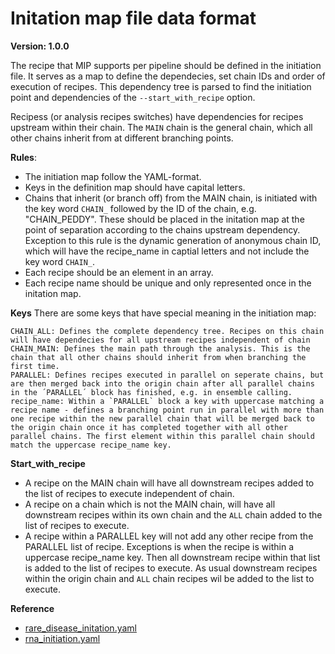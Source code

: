 # Initation map file data format

**Version: 1.0.0**

The recipe that MIP supports per pipeline should be defined in the initiation file. It serves as a map to define the dependecies, set chain IDs and order of execution of recipes. This dependency tree is parsed to find the initiation point and dependencies of the `--start_with_recipe` option.

Recipess (or analysis recipes switches) have dependencies for recipes upstream within their chain. The `MAIN` chain is the general chain, which all other chains inherit from at different branching points. 

**Rules**:
- The initiation map follow the YAML-format.
- Keys in the definition map should have capital letters.
- Chains that inherit (or branch off) from the MAIN chain, is initiated with the key word `CHAIN_` followed by the ID of the chain, e.g. "CHAIN_PEDDY". These should be placed in the initation map at the point of separation according to the chains upstream dependency. Exception to this rule is the dynamic generation of anonymous chain ID, which will have the recipe_name in captial letters and not include the key word `CHAIN_`.
- Each recipe should be an element in an array.
- Each recipe name should be unique and only represented once in the initation map.

**Keys**
There are some keys that have special meaning in the initiation map:
```
CHAIN_ALL: Defines the complete dependency tree. Recipes on this chain will have dependecies for all upstream recipes independent of chain 
CHAIN_MAIN: Defines the main path through the analysis. This is the chain that all other chains should inherit from when branching the first time.
PARALLEL: Defines recipes executed in parallel on seperate chains, but are then merged back into the origin chain after all parallel chains in the ´PARALLEL´ block has finished, e.g. in ensemble calling.
recipe_name: Within a `PARALLEL` block a key with uppercase matching a recipe name - defines a branching point run in parallel with more than one recipe within the new parallel chain that will be merged back to the origin chain once it has completed together with all other parallel chains. The first element within this parallel chain should match the uppercase recipe_name key. 
```

**Start_with_recipe**
- A recipe on the MAIN chain will have all downstream recipes added to the list of recipes to execute independent of chain.
- A recipe on a chain which is not the MAIN chain, will have all downstream recipes within its own chain and the `ALL` chain added to the list of recipes to execute.
- A recipe within a PARALLEL key will not add any other recipe from the PARALLEL list of recipe. Exceptions is when the recipe is within a uppercase recipe_name key. Then all downstream recipe within that list is added to the list of recipes to execute. As usual downstream recipes within the origin chain and `ALL` chain recipes wil be added to the list to execute. 

**Reference**
- [rare_disease_initation.yaml](https://github.com/Clinical-Genomics/MIP/blob/develop/definitions/rare_disease_initiation.yaml)
- [rna_initiation.yaml](https://github.com/Clinical-Genomics/MIP/blob/develop/definitions/rna_initiation.yaml)


